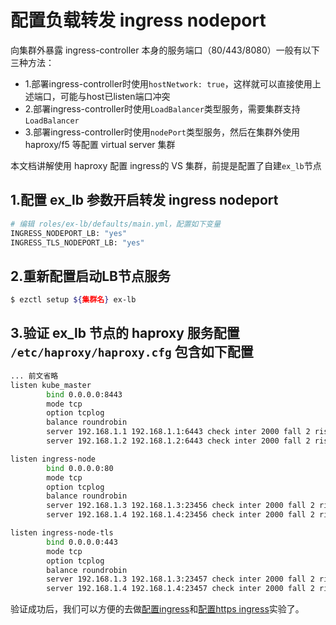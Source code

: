# 配置负载转发 ingress nodeport

向集群外暴露 ingress-controller 本身的服务端口（80/443/8080）一般有以下三种方法：

- 1.部署ingress-controller时使用`hostNetwork: true`，这样就可以直接使用上述端口，可能与host已listen端口冲突
- 2.部署ingress-controller时使用`LoadBalancer`类型服务，需要集群支持`LoadBalancer`
- 3.部署ingress-controller时使用`nodePort`类型服务，然后在集群外使用 haproxy/f5 等配置 virtual server 集群

本文档讲解使用 haproxy 配置 ingress的 VS 集群，前提是配置了自建`ex_lb`节点

## 1.配置 ex_lb 参数开启转发 ingress nodeport

``` bash
# 编辑 roles/ex-lb/defaults/main.yml，配置如下变量
INGRESS_NODEPORT_LB: "yes"
INGRESS_TLS_NODEPORT_LB: "yes"
```

## 2.重新配置启动LB节点服务

``` bash
$ ezctl setup ${集群名} ex-lb
```

## 3.验证 ex_lb 节点的 haproxy 服务配置 `/etc/haproxy/haproxy.cfg` 包含如下配置

``` bash
... 前文省略
listen kube_master
        bind 0.0.0.0:8443
        mode tcp
        option tcplog
        balance roundrobin
        server 192.168.1.1 192.168.1.1:6443 check inter 2000 fall 2 rise 2 weight 1
        server 192.168.1.2 192.168.1.2:6443 check inter 2000 fall 2 rise 2 weight 1

listen ingress-node
        bind 0.0.0.0:80
        mode tcp
        option tcplog
        balance roundrobin
        server 192.168.1.3 192.168.1.3:23456 check inter 2000 fall 2 rise 2 weight 1
        server 192.168.1.4 192.168.1.4:23456 check inter 2000 fall 2 rise 2 weight 1

listen ingress-node-tls
        bind 0.0.0.0:443
        mode tcp
        option tcplog
        balance roundrobin
        server 192.168.1.3 192.168.1.3:23457 check inter 2000 fall 2 rise 2 weight 1
        server 192.168.1.4 192.168.1.4:23457 check inter 2000 fall 2 rise 2 weight 1
```

验证成功后，我们可以方便的去做[配置ingress](../guide/ingress.md)和[配置https ingress](../guide/ingress-tls.md)实验了。
